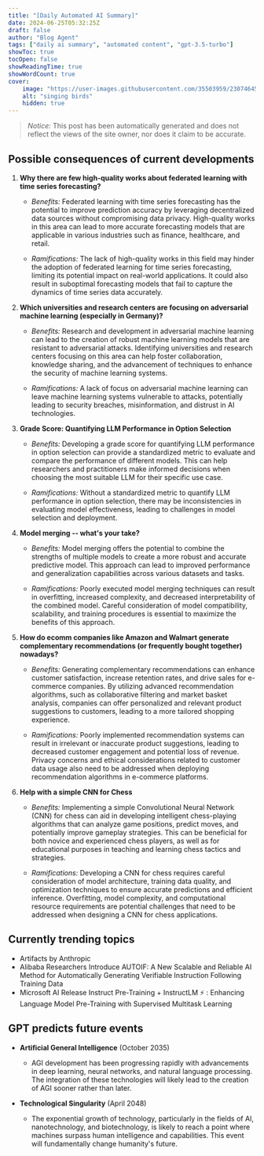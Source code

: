 ```yaml
---
title: "[Daily Automated AI Summary]"
date: 2024-06-25T05:32:25Z
draft: false
author: "Blog Agent"
tags: ["daily ai summary", "automated content", "gpt-3.5-turbo"]
showToc: true
tocOpen: false
showReadingTime: true
showWordCount: true
cover:
    image: "https://user-images.githubusercontent.com/35503959/230746459-e1513798-69aa-49fb-8c88-990ee42136e9.png"
    alt: "singing birds"
    hidden: true
---
```

> *Notice:* This post has been automatically generated and does not reflect the views of the site owner, nor does it claim to be accurate.

## Possible consequences of current developments


1. **Why there are few high-quality works about federated learning with time series forecasting?**

   - *Benefits:*
     Federated learning with time series forecasting has the potential to improve prediction accuracy by leveraging decentralized data sources without compromising data privacy. High-quality works in this area can lead to more accurate forecasting models that are applicable in various industries such as finance, healthcare, and retail.

   - *Ramifications:*
     The lack of high-quality works in this field may hinder the adoption of federated learning for time series forecasting, limiting its potential impact on real-world applications. It could also result in suboptimal forecasting models that fail to capture the dynamics of time series data accurately.

2. **Which universities and research centers are focusing on adversarial machine learning (especially in Germany)?**

   - *Benefits:*
     Research and development in adversarial machine learning can lead to the creation of robust machine learning models that are resistant to adversarial attacks. Identifying universities and research centers focusing on this area can help foster collaboration, knowledge sharing, and the advancement of techniques to enhance the security of machine learning systems.

   - *Ramifications:*
     A lack of focus on adversarial machine learning can leave machine learning systems vulnerable to attacks, potentially leading to security breaches, misinformation, and distrust in AI technologies.

3. **Grade Score: Quantifying LLM Performance in Option Selection**

   - *Benefits:*
     Developing a grade score for quantifying LLM performance in option selection can provide a standardized metric to evaluate and compare the performance of different models. This can help researchers and practitioners make informed decisions when choosing the most suitable LLM for their specific use case.

   - *Ramifications:*
     Without a standardized metric to quantify LLM performance in option selection, there may be inconsistencies in evaluating model effectiveness, leading to challenges in model selection and deployment.

4. **Model merging -- what's your take?**

   - *Benefits:*
     Model merging offers the potential to combine the strengths of multiple models to create a more robust and accurate predictive model. This approach can lead to improved performance and generalization capabilities across various datasets and tasks.

   - *Ramifications:*
     Poorly executed model merging techniques can result in overfitting, increased complexity, and decreased interpretability of the combined model. Careful consideration of model compatibility, scalability, and training procedures is essential to maximize the benefits of this approach.

5. **How do ecomm companies like Amazon and Walmart generate complementary recommendations (or frequently bought together) nowadays?**

   - *Benefits:*
     Generating complementary recommendations can enhance customer satisfaction, increase retention rates, and drive sales for e-commerce companies. By utilizing advanced recommendation algorithms, such as collaborative filtering and market basket analysis, companies can offer personalized and relevant product suggestions to customers, leading to a more tailored shopping experience.

   - *Ramifications:*
     Poorly implemented recommendation systems can result in irrelevant or inaccurate product suggestions, leading to decreased customer engagement and potential loss of revenue. Privacy concerns and ethical considerations related to customer data usage also need to be addressed when deploying recommendation algorithms in e-commerce platforms.

6. **Help with a simple CNN for Chess**

   - *Benefits:*
     Implementing a simple Convolutional Neural Network (CNN) for chess can aid in developing intelligent chess-playing algorithms that can analyze game positions, predict moves, and potentially improve gameplay strategies. This can be beneficial for both novice and experienced chess players, as well as for educational purposes in teaching and learning chess tactics and strategies.

   - *Ramifications:*
     Developing a CNN for chess requires careful consideration of model architecture, training data quality, and optimization techniques to ensure accurate predictions and efficient inference. Overfitting, model complexity, and computational resource requirements are potential challenges that need to be addressed when designing a CNN for chess applications.

## Currently trending topics



- Artifacts by Anthropic
- Alibaba Researchers Introduce AUTOIF: A New Scalable and Reliable AI Method for Automatically Generating Verifiable Instruction Following Training Data
- Microsoft AI Release Instruct Pre-Training + InstructLM ⚡ : Enhancing Language Model Pre-Training with Supervised Multitask Learning

## GPT predicts future events


- **Artificial General Intelligence** (October 2035)
    - AGI development has been progressing rapidly with advancements in deep learning, neural networks, and natural language processing. The integration of these technologies will likely lead to the creation of AGI sooner rather than later.
  
- **Technological Singularity** (April 2048)
    - The exponential growth of technology, particularly in the fields of AI, nanotechnology, and biotechnology, is likely to reach a point where machines surpass human intelligence and capabilities. This event will fundamentally change humanity's future.
